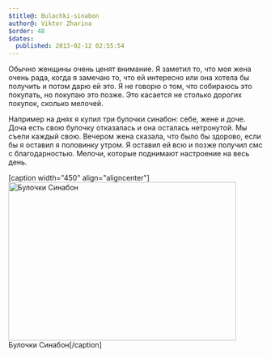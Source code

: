 ```yaml
---
$title@: Bulochki-sinabon
author@: Viktor Zharina
$order: 48
$dates:
  published: 2013-02-12 02:55:54
---
```

Обычно женщины очень ценят внимание. Я заметил то, что моя жена очень рада, когда я замечаю то, что ей интересно или она хотела бы получить и потом дарю ей это. Я не говорю о том, что собираюсь это покупать, но покупаю это позже. Это касается не столько дорогих покупок, сколько мелочей.

Например на днях я купил три булочки синабон: себе, жене и доче. Доча есть свою булочку отказалась и она осталась нетронутой. Мы съели каждый свою. Вечером жена сказала, что было бы здорово, если бы я оставил я половинку утром. Я оставил ей всю и позже получил смс с благодарностью. Мелочи, которые поднимают настроение на весь день.

[caption width="450" align="aligncenter"]<img src="http://img.babyblog.ru/5/9/6/596fdaea8a27ae39146709993fc4b807.jpg" width="450" height="313" alt="Булочки Синабон" class /> Булочки Синабон[/caption]